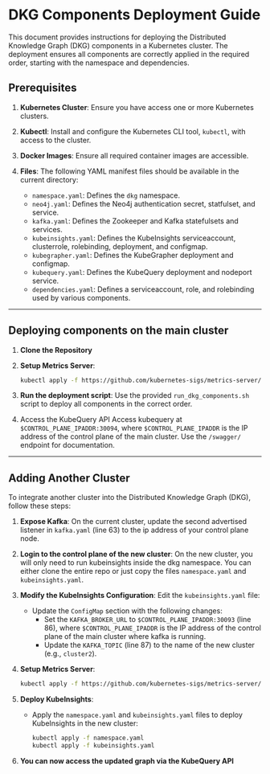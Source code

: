 # **DKG Components Deployment Guide**

This document provides instructions for deploying the Distributed Knowledge Graph (DKG) components in a Kubernetes cluster. The deployment ensures all components are correctly applied in the required order, starting with the namespace and dependencies.

## **Prerequisites**

1. **Kubernetes Cluster**:
   Ensure you have access one or more Kubernetes clusters.

2. **Kubectl**:
   Install and configure the Kubernetes CLI tool, `kubectl`, with access to the cluster.

3. **Docker Images**:
   Ensure all required container images are accessible.

4. **Files**:
   The following YAML manifest files should be available in the current directory:
   - `namespace.yaml`: Defines the `dkg` namespace.
   - `neo4j.yaml`: Defines the Neo4j authentication secret, statfulset, and service.
   - `kafka.yaml`: Defines the Zookeeper and Kafka statefulsets and services.
   - `kubeinsights.yaml`: Defines the KubeInsights serviceaccount, clusterrole, rolebinding, deployment, and configmap.
   - `kubegrapher.yaml`: Defines the KubeGrapher deployment and configmap.
   - `kubequery.yaml`: Defines the KubeQuery deployment and nodeport service.
   - `dependencies.yaml`: Defines a serviceaccount, role, and rolebinding used by various components.

---

## **Deploying components on the main cluster**

1. **Clone the Repository**

2. **Setup Metrics Server**:
    ```sh
    kubectl apply -f https://github.com/kubernetes-sigs/metrics-server/releases/latest/download/components.yaml
    ```

2. **Run the deployment script**:
   Use the provided `run_dkg_components.sh` script to deploy all components in the correct order.

3. Access the KubeQuery API
   Access kubequery at `$CONTROL_PLANE_IPADDR:30094`, where `$CONTROL_PLANE_IPADDR` is the IP address of the control plane of the main cluster. Use the `/swagger/` endpoint for documentation.

---

## **Adding Another Cluster**

To integrate another cluster into the Distributed Knowledge Graph (DKG), follow these steps:

1. **Expose Kafka**:
   On the current cluster, update the second advertised listener in `kafka.yaml` (line 63) to the ip address of your control plane node.

2. **Login to the control plane of the new cluster**:
   On the new cluster, you will only need to run kubeinsights inside the dkg namespace. You can either clone the entire repo or just copy the files `namespace.yaml` and `kubeinsights.yaml`.

3. **Modify the KubeInsights Configuration**:
   Edit the `kubeinsights.yaml` file:
     - Update the `ConfigMap` section with the following changes:
       - Set the `KAFKA_BROKER_URL` to `$CONTROL_PLANE_IPADDR:30093` (line 86), where `$CONTROL_PLANE_IPADDR` is the IP address of the control plane of the main cluster where kafka is running.
       - Update the `KAFKA_TOPIC` (line 87) to the name of the new cluster (e.g., `cluster2`).

4. **Setup Metrics Server**:
    ```sh
    kubectl apply -f https://github.com/kubernetes-sigs/metrics-server/releases/latest/download/components.yaml
    ```

5. **Deploy KubeInsights**:
   - Apply the `namespace.yaml` and `kubeinsights.yaml` files to deploy KubeInsights in the new cluster:
     ```bash
     kubectl apply -f namespace.yaml
     kubectl apply -f kubeinsights.yaml
     ```

6. **You can now access the updated graph via the KubeQuery API**
